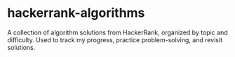 # hackerrank-algorithms
A collection of algorithm solutions from HackerRank, organized by topic and difficulty. Used to track my progress, practice problem-solving, and revisit solutions.
